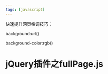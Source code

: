 ```yaml
---
tags: [javascript]
---
```


快速提升网页格调技巧：

background:url()

background-color:rgb()

# jQuery插件之fullPage.js
